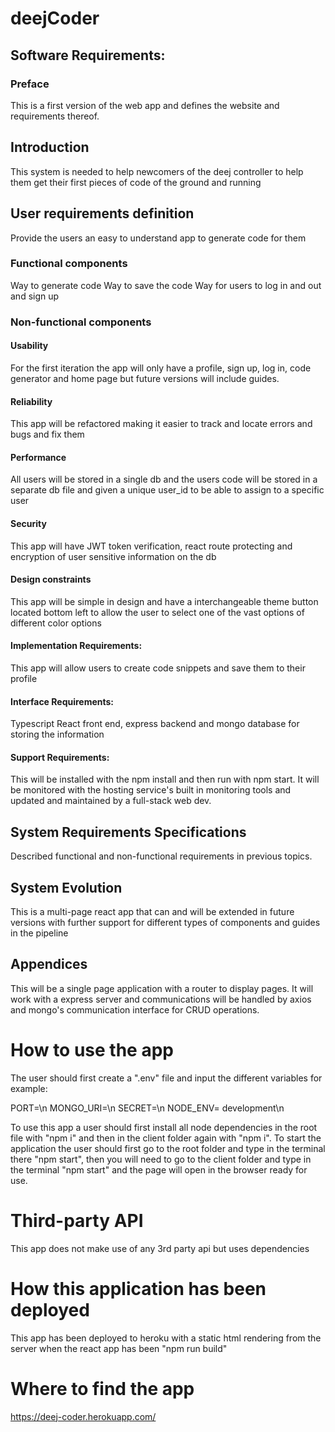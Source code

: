 # deejCoder

## Software Requirements:
### Preface
This is a first version of the web app and defines the website and requirements thereof.

## Introduction
This system is needed to help newcomers of the deej controller to help them get their first pieces of code of the ground and running

## User requirements definition
Provide the users an easy to understand app to generate code for them

### Functional components 
Way to generate code
Way to save the code
Way for users to log in and out and sign up

### Non-functional components

#### Usability
For the first iteration the app will only have a profile, sign up, log in, code generator and home page but future versions will include guides.

#### Reliability
This app will be refactored making it easier to track and locate errors and bugs and fix them

#### Performance
All users will be stored in a single db and the users code will be stored in a separate db file and given a unique user_id to be able to assign to a specific user

#### Security
This app will have JWT token verification, react route protecting and encryption of user sensitive information on the db

#### Design constraints
This app will be simple in design and have a interchangeable theme button located bottom left to allow the user to select one of the vast options of different color options

#### Implementation Requirements:
This app will allow users to create code snippets and save them to their profile

#### Interface Requirements:
Typescript React front end, express backend and mongo database for storing the information 

#### Support Requirements:
This will be installed with the npm install and then run with npm start. It will be monitored with the hosting service's built in monitoring tools and updated and maintained by a full-stack web dev.

## System Requirements Specifications
Described functional and non-functional requirements in previous topics.

## System Evolution
This is a multi-page react app that can and will be extended in future versions with further support for different types of components and guides in the pipeline

## Appendices
This will be a single page application with a router to display pages. It will work with a express server and communications will be handled by axios and mongo's communication interface for CRUD operations.

# How to use the app
The user should first create a ".env" file and input the different variables for example:

PORT=<port number for the server to be on>\n
MONGO_URI=<your mongo db connection url>\n
SECRET=<your secret encryption key>\n
NODE_ENV= development\n

To use this app a user should first install all node dependencies in the root file with "npm i" and then in the client folder again with "npm i". To start the application the user should first go to the root folder and type in the terminal there "npm start", then you will need to go to the client folder and type in the terminal "npm start" and the page will open in the browser ready for use.

# Third-party API
This app does not make use of any 3rd party api but uses dependencies

# How this application has been deployed
This app has been deployed to heroku with a static html rendering from the server when the react app has been "npm run build"

# Where to find the app
https://deej-coder.herokuapp.com/
